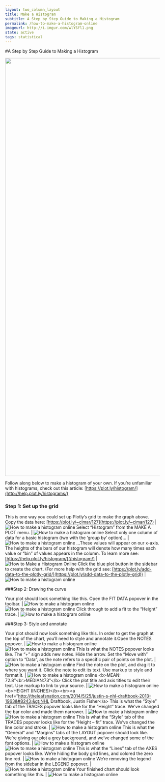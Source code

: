 ```yaml
---
layout: two_column_layout
title: Make a Histogram
subtitle: A Step by Step Guide to Making a Histogram
permalink: /how-to-make-a-histogram-online
imageurl: http://i.imgur.com/wlYSfl1.png
state: active
tags: statistical
---
```


#A Step by Step Guide to Making a Histogram

<div>
    <a href="https://plot.ly/~cimar/214/" target="_blank" title="&lt;b&gt;2013 NHL PLAYER HEIGHT&lt;/b&gt;" style="display: block; text-align: center;"><img src="https://plot.ly/~cimar/214.png" alt="&lt;b&gt;2013 NHL PLAYER HEIGHT&lt;/b&gt;" style="max-width: 100%;width: 1360px;"  width="1360" onerror="this.onerror=null;this.src='https://plot.ly/404.png';" /></a>
    <script data-plotly="cimar:214" src="https://plot.ly/embed.js" async></script>
</div>

Follow along below to make a histogram of your own. If you’re unfamiliar with histograms, check out this article: [https://plot.ly/histogram/](http://help.plot.ly/histograms/)

### Step 1: Set up the grid

This is one way you could set up Plotly’s grid to make the graph above.  Copy the data here: [https://plot.ly/~cimar/127](https://plot.ly/~cimar/127) | ![How to make a histogram online](/static/images/make-a-histogram/image01.png)
Select “Histogram” from the MAKE A PLOT menu. | ![How to make a histogram online](/static/images/make-a-histogram/image18.png)
Select only one column of data for a basic histogram (two with the ‘group by’ option)… | ![How to make a histogram online](/static/images/make-a-histogram/image05.png)
&#8230;These values will appear on our x-axis.  The heights of the bars of our histogram will denote how many times each value or “bin” of values appears in the column. To learn more see: [https://help.plot.ly/histogram/](/histogram/) | ![How to Make a Histogram Online](/static/images/make-a-histogram/image15.gif)
Click the blue plot button in the sidebar to create the chart.  (For more help with the grid see: [https://plot.ly/add-data-to-the-plotly-grid/](https://plot.ly/add-data-to-the-plotly-grid)) | ![How to make a histogram online](/static/images/make-a-histogram/image21.png)

###Step 2: Drawing the curve

Your plot should look something like this.  Open the FIT DATA popover in the toolbar. |  ![How to make a histogram online](/static/images/make-a-histogram/image20.png) ![How to make a histogram online](/static/images/make-a-histogram/image27.png)
Click through to add a fit to the “Height” trace. |  ![How to make a histogram online](/static/images/make-a-histogram/image26.png)

###Step 3: Style and annotate

Your plot should now look something like this. In order to get the graph at the top of the chart, you’ll need to style and annotate it.Open the NOTES popover. |  ![How to make a histogram online](/static/images/make-a-histogram/image03.png) ![How to make a histogram online](/static/images/make-a-histogram/image22.png)
This is what the NOTES popover looks like. The “+” sign adds new notes. Hide the arrow. Set the “Move with” option to “Data”, as the note refers to a specific pair of points on the plot. | ![How to make a histogram online](/static/images/make-a-histogram/image24.png)
Find the note on the plot, and drag it to where you want it. Click the note to edit its text. Use markup to style and format it. | ![How to make a histogram online](/static/images/make-a-histogram/image17.png)  &lt;b&gt;MEAN: 72.8&#8243;&lt;br&gt;MEDIAN:73&#8243;&lt;/b&gt;
Click the plot title and axis titles to edit their text. Use markup to link to your source. |  ![How to make a histogram online](/static/images/make-a-histogram/image00.png) &lt;b&gt;HEIGHT (INCHES)&lt;/b&gt;&lt;br&gt;&lt;a href=&#8221;http://theleafsnation.com/2014/5/25/justin-s-nhl-draftbook-2013-1963&#8243;&gt;NHL Draftbook, Justin Fisher&lt;/a&gt;
This is what the “Style” tab of the TRACES popover looks like for the “Height” trace. We’ve changed the bar color and made them narrower. | ![How to make a histogram online](/static/images/make-a-histogram/image13.png) ![How to make a histogram online](/static/images/make-a-histogram/image26.png) 
This is what the “Style” tab of the TRACES popover looks like for the “Height &#8211; fit” trace. We’ve changed the line color and stroke. | ![How to make a histogram online](/static/images/make-a-histogram/image07.png)
This is what the “General” and “Margins” tabs of the LAYOUT popover should look like. We’re giving our plot a grey background, and we’ve changed some of the font options. |  ![How to make a histogram online](/static/images/make-a-histogram/image23.png) ![How to make a histogram online](/static/images/make-a-histogram/image02.png)
This is what the “Lines” tab of the AXES popover looks like. We’re hiding the body grid lines, and colored the zero line red. |  ![How to make a histogram online](/static/images/make-a-histogram/image19.png)
We’re removing the legend from the sidebar in the LEGEND popover. |  ![How to make a histogram online](/static/images/make-a-histogram/image12.png)
Your finished chart should look something like this. |  ![How to make a histogram online](/static/images/make-a-histogram/image08.png)
